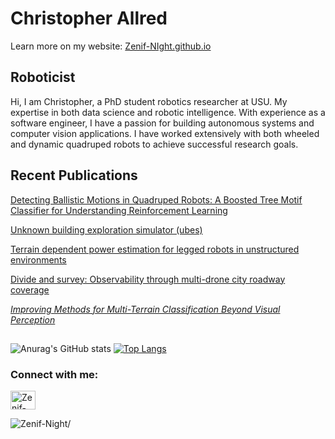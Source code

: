 
# Christopher Allred
Learn more on my website: [Zenif-NIght.github.io](http://Zenif-NIght.github.io)
## Roboticist 
Hi, I am Christopher, a PhD student robotics researcher at USU. My expertise in both data science and robotic intelligence. With experience as a software engineer, I have a passion for building autonomous systems and computer vision applications. I have worked extensively with both wheeled and dynamic quadruped robots to achieve successful research goals.


## Recent Publications
[ Detecting Ballistic Motions in Quadruped Robots: A Boosted Tree Motif Classifier for Understanding Reinforcement Learning](https://ieeexplore.ieee.org/stamp/stamp.jsp?arnumber=10473572)

[ Unknown building exploration simulator (ubes)](https://www.sciencedirect.com/science/article/pii/S2665963823001136)

[ Terrain dependent power estimation for legged robots in unstructured environments](https://ieeexplore.ieee.org/stamp/stamp.jsp?arnumber=10023912)

[ Divide and survey: Observability through multi-drone city roadway coverage](https://ieeexplore.ieee.org/iel7/9921416/9921756/09922207.pdf)

[_Improving Methods for Multi-Terrain Classification Beyond Visual Perception_](https://ieeexplore.ieee.org/abstract/document/9699886)

## 
<!--Credit: https://github.com/anuraghazra/github-readme-stats#github-stats-card -->
![Anurag's GitHub stats](https://github-readme-stats.vercel.app/api?username=Zenif-Night&show_icons=true&theme=merko&count_private=true)
[![Top Langs](https://github-readme-stats.vercel.app/api/top-langs/?username=Zenif-Night&layout=compact&theme=merko)](https://github.com/Zenif-Night/github-readme-stats)

<h3 align="left">Connect with me:</h3>
<p align="left">
<a href="https://www.linkedin.com/in/christopher-allred" target="blank"><img align="center" src="https://raw.githubusercontent.com/rahuldkjain/github-profile-readme-generator/master/src/images/icons/Social/linked-in-alt.svg" alt="Zenif-Night" height="30" width="40" /></a>
</p>

<p align="left"> <img src=https://komarev.com/ghpvc/?username=Zenif-Night alt=Zenif-Night/> </p>
